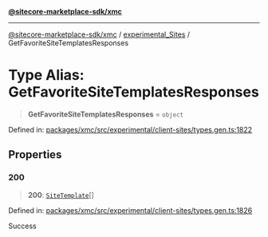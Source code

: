 [**@sitecore-marketplace-sdk/xmc**](../../../../README.md)

***

[@sitecore-marketplace-sdk/xmc](../../../../README.md) / [experimental\_Sites](../README.md) / GetFavoriteSiteTemplatesResponses

# Type Alias: GetFavoriteSiteTemplatesResponses

> **GetFavoriteSiteTemplatesResponses** = `object`

Defined in: [packages/xmc/src/experimental/client-sites/types.gen.ts:1822](https://github.com/Sitecore/marketplace-sdk/blob/main/packages/xmc/src/experimental/client-sites/types.gen.ts#L1822)

## Properties

### 200

> **200**: [`SiteTemplate`](SiteTemplate.md)[]

Defined in: [packages/xmc/src/experimental/client-sites/types.gen.ts:1826](https://github.com/Sitecore/marketplace-sdk/blob/main/packages/xmc/src/experimental/client-sites/types.gen.ts#L1826)

Success
